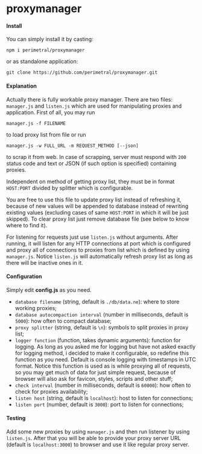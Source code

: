 # proxymanager

#### Install
You can simply install it by casting:

`npm i perimetral/proxymanager`

or as standalone application:

`git clone https://github.com/perimetral/proxymanager.git`
#### Explanation
Actually there is fully workable proxy manager. There are two files: `manager.js` and `listen.js` which are used for manipulating proxies and application. First of all, you may run

`manager.js -f FILENAME`

to load proxy list from file or run

`manager.js -w FULL_URL -m REQUEST_METHOD [--json]`

to scrap it from web. In case of scrapping, server must respond with `200` status code and text or JSON (if such option is specified) containing proxies.

Independent on method of getting proxy list, they must be in format `HOST:PORT` divided by splitter which is configurable.

You are free to use this file to update proxy list instead of refreshing it, because of new values will be appended to database instead of rewriting existing values (excluding cases of same `HOST:PORT` in which it will be just skipped). To clear proxy list just remove database file (see below to know where to find it).

For listening for requests just use `listen.js` without arguments. After running, it will listen for any HTTP connections at port which is configured and proxy all of connections to proxies from list which is defined by using `manager.js`. Notice `listen.js` will automatically refresh proxy list as long as there will be inactive ones in it.

#### Configuration
Simply edit **config.js** as you need.

* `database filename` (string, default is `./db/data.ne`): where to store working proxies;
* `database autocompaction interval` (number in milliseconds, default is `5000`): how often to compact database;
* `proxy splitter` (string, default is `\n`): symbols to split proxies in proxy list;
* `logger function` (function, takes dynamic arguments): function for logging. As long as you asked me for logging but have not asked exactly for logging method, i decided to make it configurable, so redefine this function as you need. Default is console logging with timestamps in UTC format. Notice this function is used as is while proxying all of requests, so you may get much of data for just simple request, because of browser will also ask for favicon, styles, scripts and other stuff;
* `check interval` (number in milliseconds, default is `60000`): how often to check for proxies availability;
* `listen host` (string, default is `localhost`): host to listen for connections;
* `listen port` (number, default is `3000`): port to listen for connections;
#### Testing
Add some new proxies by using `manager.js` and then run listener by using `listen.js`. After that you will be able to provide your proxy server URL (default is `localhost:3000`) to browser and use it like regular proxy server.

